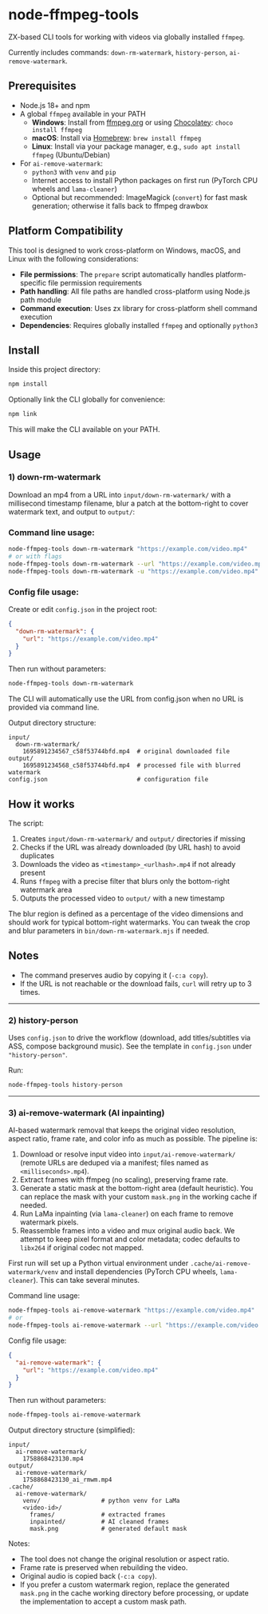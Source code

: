 # node-ffmpeg-tools

ZX-based CLI tools for working with videos via globally installed `ffmpeg`.

Currently includes commands: `down-rm-watermark`, `history-person`, `ai-remove-watermark`.

## Prerequisites

- Node.js 18+ and npm
- A global `ffmpeg` available in your PATH
  - **Windows**: Install from [ffmpeg.org](https://ffmpeg.org/download.html#build-windows) or using [Chocolatey](https://chocolatey.org/): `choco install ffmpeg`
  - **macOS**: Install via [Homebrew](https://brew.sh/): `brew install ffmpeg`
  - **Linux**: Install via your package manager, e.g., `sudo apt install ffmpeg` (Ubuntu/Debian)
- For `ai-remove-watermark`:
  - `python3` with `venv` and `pip`
  - Internet access to install Python packages on first run (PyTorch CPU wheels and `lama-cleaner`)
  - Optional but recommended: ImageMagick (`convert`) for fast mask generation; otherwise it falls back to ffmpeg drawbox

## Platform Compatibility

This tool is designed to work cross-platform on Windows, macOS, and Linux with the following considerations:

- **File permissions**: The `prepare` script automatically handles platform-specific file permission requirements
- **Path handling**: All file paths are handled cross-platform using Node.js path module
- **Command execution**: Uses zx library for cross-platform shell command execution
- **Dependencies**: Requires globally installed `ffmpeg` and optionally `python3`

## Install

Inside this project directory:

```bash
npm install
```

Optionally link the CLI globally for convenience:

```bash
npm link
```

This will make the CLI available on your PATH.

## Usage

### 1) down-rm-watermark

Download an mp4 from a URL into `input/down-rm-watermark/` with a millisecond timestamp filename, blur a patch at the bottom-right to cover watermark text, and output to `output/`:

### Command line usage:

```bash
node-ffmpeg-tools down-rm-watermark "https://example.com/video.mp4"
# or with flags
node-ffmpeg-tools down-rm-watermark --url "https://example.com/video.mp4"
node-ffmpeg-tools down-rm-watermark -u "https://example.com/video.mp4"
```

### Config file usage:

Create or edit `config.json` in the project root:

```json
{
  "down-rm-watermark": {
    "url": "https://example.com/video.mp4"
  }
}
```

Then run without parameters:

```bash
node-ffmpeg-tools down-rm-watermark
```

The CLI will automatically use the URL from config.json when no URL is provided via command line.

Output directory structure:

```
input/
  down-rm-watermark/
    1695891234567_c58f53744bfd.mp4  # original downloaded file
output/
    1695891234568_c58f53744bfd.mp4  # processed file with blurred watermark
config.json                         # configuration file
```

## How it works

The script:

1. Creates `input/down-rm-watermark/` and `output/` directories if missing
2. Checks if the URL was already downloaded (by URL hash) to avoid duplicates
3. Downloads the video as `<timestamp>_<urlhash>.mp4` if not already present
4. Runs `ffmpeg` with a precise filter that blurs only the bottom-right watermark area
5. Outputs the processed video to `output/` with a new timestamp

The blur region is defined as a percentage of the video dimensions and should work for typical bottom-right watermarks. You can tweak the crop and blur parameters in `bin/down-rm-watermark.mjs` if needed.

## Notes

- The command preserves audio by copying it (`-c:a copy`).
- If the URL is not reachable or the download fails, `curl` will retry up to 3 times.

---

### 2) history-person

Uses `config.json` to drive the workflow (download, add titles/subtitles via ASS, compose background music). See the template in `config.json` under `"history-person"`.

Run:

```bash
node-ffmpeg-tools history-person
```

---

### 3) ai-remove-watermark (AI inpainting)

AI-based watermark removal that keeps the original video resolution, aspect ratio, frame rate, and color info as much as possible. The pipeline is:

1. Download or resolve input video into `input/ai-remove-watermark/` (remote URLs are deduped via a manifest; files named as `<milliseconds>.mp4`).
2. Extract frames with ffmpeg (no scaling), preserving frame rate.
3. Generate a static mask at the bottom-right area (default heuristic). You can replace the mask with your custom `mask.png` in the working cache if needed.
4. Run LaMa inpainting (via `lama-cleaner`) on each frame to remove watermark pixels.
5. Reassemble frames into a video and mux original audio back. We attempt to keep pixel format and color metadata; codec defaults to `libx264` if original codec not mapped.

First run will set up a Python virtual environment under `.cache/ai-remove-watermark/venv` and install dependencies (PyTorch CPU wheels, `lama-cleaner`). This can take several minutes.

Command line usage:

```bash
node-ffmpeg-tools ai-remove-watermark "https://example.com/video.mp4"
# or
node-ffmpeg-tools ai-remove-watermark --url "https://example.com/video.mp4"
```

Config file usage:

```json
{
  "ai-remove-watermark": {
    "url": "https://example.com/video.mp4"
  }
}
```

Then run without parameters:

```bash
node-ffmpeg-tools ai-remove-watermark
```

Output directory structure (simplified):

```
input/
  ai-remove-watermark/
    1758868423130.mp4
output/
  ai-remove-watermark/
    1758868423130_ai_rmwm.mp4
.cache/
  ai-remove-watermark/
    venv/                 # python venv for LaMa
    <video-id>/
      frames/             # extracted frames
      inpainted/          # AI cleaned frames
      mask.png            # generated default mask
```

Notes:

- The tool does not change the original resolution or aspect ratio.
- Frame rate is preserved when rebuilding the video.
- Original audio is copied back (`-c:a copy`).
- If you prefer a custom watermark region, replace the generated `mask.png` in the cache working directory before processing, or update the implementation to accept a custom mask path.